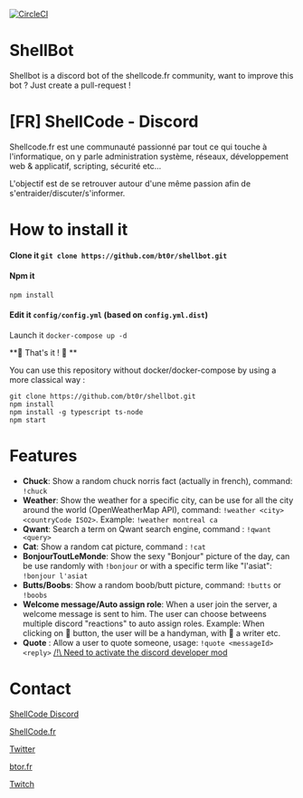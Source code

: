 [![CircleCI](https://circleci.com/gh/bt0r/shellbot.svg?style=svg)](https://circleci.com/gh/bt0r/shellbot)

# ShellBot
Shellbot is a discord bot of the shellcode.fr community, want to improve this bot ? Just create a pull-request ! 

# [FR] ShellCode - Discord
Shellcode.fr est une communauté passionné par tout ce qui touche à l'informatique, on y parle administration système, réseaux, développement web & applicatif, scripting, sécurité etc...

L'objectif est de se retrouver autour d'une même passion afin de s'entraider/discuter/s'informer.

# How to install it
#### Clone it `git clone https://github.com/bt0r/shellbot.git`

#### Npm it 
```SHELL 
npm install
```

#### Edit it `config/config.yml` (based on `config.yml.dist`)


Launch it `docker-compose up -d`

**🎉 That's it ! 🎉 **


You can use this repository without docker/docker-compose by using a more classical way :
```
git clone https://github.com/bt0r/shellbot.git
npm install
npm install -g typescript ts-node
npm start
 ```
# Features
- **Chuck**: Show a random chuck norris fact (actually in french), command: `!chuck`
- **Weather**: Show the weather for a specific city, can be use for all the city around the world (OpenWeatherMap API), command: `!weather <city> <countryCode ISO2>`. Example: `!weather montreal ca`
- **Qwant**: Search a term on Qwant search engine, command : `!qwant <query>`
- **Cat**: Show a random cat picture, command : `!cat`
- **BonjourToutLeMonde**: Show the sexy "Bonjour" picture of the day, can be use randomly with `!bonjour` or with a specific term like "l'asiat":  `!bonjour l'asiat`
- **Butts/Boobs**: Show a random boob/butt picture, command: `!butts` or `!boobs`
- **Welcome message/Auto assign role**: When a user join the server, a welcome message is sent to him. The user can choose betweens multiple discord "reactions" to auto assign roles. Example: When clicking on 🔨 button, the user will be a handyman, with 📘 a writer etc.
- **Quote** : Allow a user to quote someone, usage: `!quote <messageId> <reply>` [/!\ Need to activate the discord developer mod](https://discordia.me/developer-mode)

# Contact
[ShellCode Discord](https://discord.gg/NDpZXN5)

[ShellCode.fr](https://shellcode.fr)

[Twitter](https://twitter.com/biiitor)

[btor.fr](https://btor.fr)

[Twitch](https://twitch.tv/bt0r)
